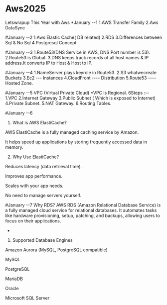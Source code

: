 # Aws2025
Letswrapup This Year with Aws
*January  --1
1.AWS Transfer Family
2.Aws DataSync


#January  --2
1.Aws Elastic Cache( DB related)
2.RDS
3.Differences between Sql & No Sql
4.Postgresql Concept

#January  --3
1.Route53(DNS Service in AWS, DNS Port    number is 53).
2.Route53 is Global.
3.DNS keeps track records of all host     names & IP address.It converts IP to    Host & Host to IP.

#January  --4
1.NameServer plays keyrole in Route53.
2.S3 whatwecreate Buckets
3.Ec2 --- Instances
4.CloudFront ---- Distribution
5.Route53 ---- Hosted Zone.

#January --5
VPC (Virtual Private Cloud)
*VPC is Regional.
6Steps :--
1.VPC
2.Internet Gateway
3.Public Subnet ( Which is exposed to Internet)
4.Private Subnet.
5.NAT Gateway.
6.Routing Tables.

#January --6
1. What is AWS ElastiCache?

AWS ElastiCache is a fully managed caching service by Amazon.

It helps speed up applications by storing frequently accessed data in memory.

2. Why Use ElastiCache?

Reduces latency (data retrieval time).

Improves app performance.

Scales with your app needs.

No need to manage servers yourself.

#January --7
Why RDS?
AWS RDS (Amazon Relational Database Service) is a fully managed cloud service for relational databases. It automates tasks like hardware provisioning, setup, patching, and backups, allowing users to focus on their applications.

*
1. Supported Database Engines

Amazon Aurora (MySQL, PostgreSQL compatible)

MySQL

PostgreSQL

MariaDB

Oracle

Microsoft SQL Server

